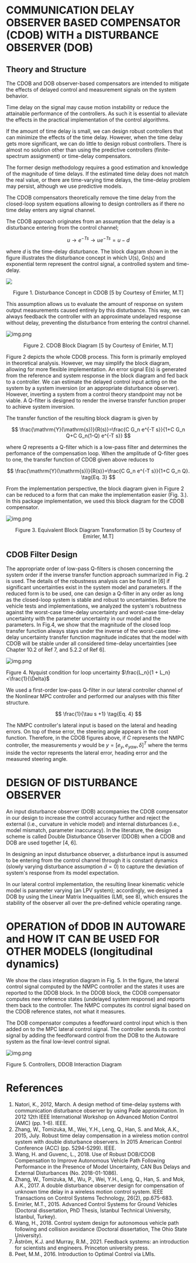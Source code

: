 # COMMUNICATION DELAY OBSERVER BASED COMPENSATOR (CDOB) WITH a DISTURBANCE OBSERVER (DOB)

## Theory and Structure

The CDOB and DOB observer-based compensators are intended to mitigate the effects of delayed control and
measurement signals on the system behavior.

Time delay on the signal may cause motion instability or reduce the attainable performance of the controllers. As
such it is essential to alleviate the effects in the practical implementation of the control algorithms.

If the amount of time delay is small, we can design robust controllers that can minimize the effects of the
time delay. However, when the time delay gets more significant, we can do little to design robust controllers. There is
almost no solution other than using the predictive controllers (finite-spectrum assignment) or
time-delay compensators.

The former design methodology requires a good estimation and knowledge of the magnitude of time delays. If the
estimated time delay does not match the real value, or there are time-varying time delays, the time-delay problem may
persist, although we use predictive models.

The CDOB compensators theoretically remove the time delay from the closed-loop system equations allowing to
design controllers as if there no time delay enters any signal channel.

The CDOB approach originates from an assumption that the delay is a disturbance entering from the control channel;

$$
\begin{equation}
u \rightarrow {e^{-Ts}} \rightarrow u e^{-Ts} = u - d
\label{eq:sample}
\end{equation}
$$

where $d$ is the time-delay disturbance. The block diagram shown in the figure illustrates the disturbance concept
in which U(s), Gn(s) and exponential term represent the control signal, a controlled system and time-delay.

![](design/disturbance_concept.png)

<p style="text-align: center;">Figure 1. Disturbance Concept in CDOB [5 by Courtesy of Emirler, M.T] </p>

This assumption allows us to evaluate the amount of response on system output measurements caused entirely by this
disturbance. This way, we can always feedback the controller with an approximate undelayed response without delay,
preventing the disturbance from entering the control channel.

![img.png](design/CDOB_block_diagram.png)
<p style="text-align: center;">Figure 2. CDOB Block Diagram [5 by Courtesy of Emirler, M.T]  </p>

Figure 2 depicts the whole CDOB process. This form is primarily employed in theoretical analysis. However, we may
simplify the block diagram, allowing for more flexible implementation. An error signal E(s) is generated from the
reference and system response in the block diagram and fed back to a controller. We can estimate the delayed control
input acting on the system by a system inversion (or an appropriate
disturbance observer). However, inverting a system from a control theory standpoint may not be viable. A Q-filter is
designed to render the inverse transfer function proper to achieve system inversion.

The transfer function of the resulting block diagram is given by

$$
\frac{\mathrm{Y}(\mathrm{s})}{R(s)}=\frac{C G_n e^{-T s}}{1+C G_n Q+C G_n(1-Q) e^{-T s}}
$$

where $Q$ represents a Q-filter which is a low-pass filter and determines the perfomance of the compensation loop.
When the amplitude of Q-filter goes to one, the transfer function of CDOB given above reduces to

$$
\frac{\mathrm{Y}(\mathrm{s})}{R(s)}=\frac{C G_n e^{-T s}}{1+C G_n Q}.
\tag{Eq. 3}
$$

From the implementation perspective, the block diagram given in Figure 2 can be reduced to a form that can make the
implementation easier (Fig. 3.). In this package implementation, we used this block diagram for the CDOB compensator.

![img.png](design/block_diagram_reduction.png)
<p style="text-align: center;">Figure 3. Equivalent Block Diagram Transformation [5 by Courtesy of Emirler, M.T] </p>

## CDOB Filter Design

The appropriate order of low-pass Q-filters is chosen concerning the system order if the inverse transfer function
approach summarized in Fig. 2 is used. The details of the robustness analysis can be found in [6] if significant
uncertainties exist in the system model and parameters. If the reduced form is to be used, one can design a
Q-filter in any order as long as the closed-loop system is stable and robust to uncertainties. Before the vehicle
tests and implementations, we analyzed the system's robustness against the worst-case time-delay uncertainty and
worst-case time-delay uncertainty with the parameter uncertainty in our model and the parameters. In Fig.4, we show
that the magnitude of the closed loop transfer function always stays under the inverse of the worst-case time-delay
uncertainty transfer function magnitude indicates that the model with CDOB will be stable under all considered
time-delay uncertainties [see Chapter 10.2 of Ref 7, and 5.2.2 of Ref 6].

![img.png](design/time_delay_uncertainty.png)

Figure 4. Nyquist condition for loop uncertainty $\frac{L_n}{1 + L_n}<\frac{1}{\Delta}$

We used a first-order low-pass Q-filter in our lateral controller channel of the Nonlinear MPC controller and performed
our analyses with this filter structure.

$$
\frac{1}{\tau s +1}
\tag{Eq. 4}
$$

The NMPC controller's lateral input is based on the lateral and heading errors. On top of these error, the steering
angle
appears in the cost function. Therefore, in the CDOB figures above, if $C$ represents the NMPC controller, the
measurements $y$ would be $y = [e_y, e_{yaw}, \delta]^T$ where the terms inside the vector represents the lateral
error, heading error and the measured steering angle.

# DESIGN OF DISTURBANCE OBSERVER

An input disturbance observer (DOB) accompanies the CDOB compensator in our design to increase the control accuracy
further
and reject the external (i.e., curvature in vehicle model) and internal disturbances (i.e., model mismatch, parameter
inaccuracy). In the literature, the design scheme is called Double Disturbance Observer (DDOB) when a CDOB and DOB are
used together [4, 6].

In designing an input disturbance observer, a disturbance input is assumed to be entering from the control channel
through it is constant dynamics (slowly varying disturbance assumption $\dot{d} = 0$) to capture the deviation of
system's response from its model expectation.

In our lateral control implementation, the resulting linear kinematic vehicle model is parameter varying (an LPV
system); accordingly, we designed a DOB by using the Linear Matrix Inequalities  (LMI, see 8), which ensures the
stability of the observer all over the pre-defined vehicle operating range.

# OPERATION of DDOB IN AUTOWARE and HOW IT CAN BE USED FOR OTHER MODELS (longitudinal dynamics)

We show the class integration diagram in Fig. 5. In the figure, the lateral control signal computed by the NMPC
controller and the states it uses are reported to the DDOB block. In the DDOB block, the CDOB compensator
computes new reference states (undelayed system response) and reports them back to the controller. The NMPC computes
its control signal based on the CDOB reference states, not what it measures.

The DOB compensator computes a feedforward control input which is then added on to the MPC lateral control signal.
The controller sends its control signal by adding the feedforward control from the DOB to the Autoware system as
the final low-level control signal.

![img.png](design/class_integration_diagram.png)

Figure 5. Controllers, DDOB Interaction Diagram

# References

1. Natori, K., 2012, March. A design method of time-delay systems with communication disturbance observer by using Pade
   approximation. In 2012 12th IEEE International Workshop on Advanced Motion Control (AMC) (pp. 1-6). IEEE.
2. Zhang, W., Tomizuka, M., Wei, Y.H., Leng, Q., Han, S. and Mok, A.K., 2015, July. Robust time delay compensation in a
   wireless motion control system with double disturbance observers. In 2015 American Control Conference (ACC) (pp.
   5294-5299). IEEE.
3. Wang, H. and Guvenc, L., 2018. Use of Robust DOB/CDOB Compensation to Improve Autonomous
   Vehicle Path Following Performance in the Presence of Model Uncertainty, CAN Bus Delays and External Disturbances
   (No. 2018-01-1086).
4. Zhang, W., Tomizuka, M., Wu, P., Wei, Y.H., Leng, Q., Han, S. and Mok, A.K., 2017. A double disturbance observer
   design for compensation of unknown time delay in a wireless motion control system. IEEE Transactions on Control
   Systems Technology, 26(2), pp.675-683.
5. Emirler, M.T., 2015. Advanced Control Systems for Ground Vehicles (Doctoral dissertation, PhD Thesis, İstanbul
   Technical University, İstanbul, Turkey).
6. Wang, H., 2018. Control system design for autonomous vehicle path
   following and collision avoidance (Doctoral dissertation, The Ohio State University).
7. Åström, K.J. and Murray, R.M., 2021. Feedback systems: an introduction for scientists and engineers. Princeton
   university press.
8. Peet, M.M., 2016. Introduction to Optimal Control via LMIs.
